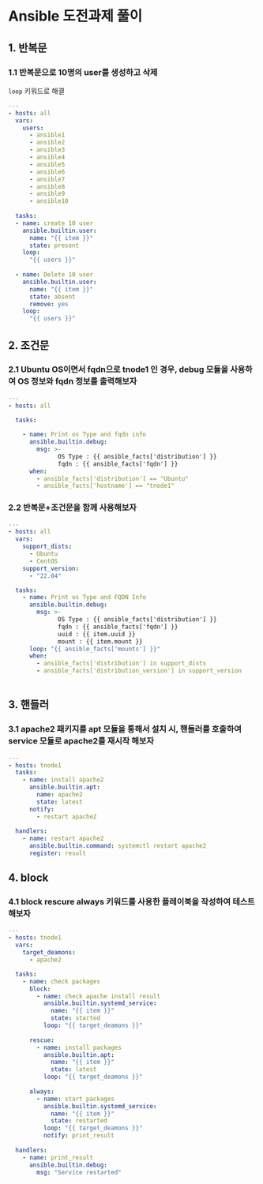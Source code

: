 # Ansible 도전과제 풀이
## 1. 반복문
### 1.1 반복문으로 10명의 user를 생성하고 삭제
```loop``` 키워드로 해결 

```yaml
---
- hosts: all
  vars:
    users:
      - ansible1
      - ansible2
      - ansible3
      - ansible4
      - ansible5
      - ansible6
      - ansible7
      - ansible8
      - ansible9
      - ansible10
  
  tasks:
  - name: create 10 user
    ansible.builtin.user:
      name: "{{ item }}"
      state: present
    loop:
      "{{ users }}"
    
  - name: Delete 10 user
    ansible.builtin.user:
      name: "{{ item }}"
      state: absent
      remove: yes
    loop:
      "{{ users }}"
```

## 2. 조건문
### 2.1 Ubuntu OS이면서 fqdn으로 tnode1 인 경우, debug 모듈을 사용하여 OS 정보와 fqdn 정보를 출력해보자

```yaml
--- 
- hosts: all
  
  tasks:

    - name: Print os Type and fqdn info
      ansible.builtin.debug:
        msg: >-
              OS Type : {{ ansible_facts['distribution'] }}
              fqdn : {{ ansible_facts['fqdn'] }}
      when: 
        - ansible_facts['distribution'] == "Ubuntu"
        - ansible_facts['hostname'] == "tnode1"
```

### 2.2 반복문+조건문을 함께 사용해보자

```yaml
---
- hosts: all
  vars:
    support_dists:
      - Ubuntu
      - CentOS
    support_version:
      - "22.04"

  tasks:
    - name: Print os Type and FQDN Info
      ansible.builtin.debug:
        msg: >-
              OS Type : {{ ansible_facts['distribution'] }}
              fqdn : {{ ansible_facts['fqdn'] }}
              uuid : {{ item.uuid }}
              mount : {{ item.mount }}
      loop: "{{ ansible_facts['mounts'] }}"
      when: 
        - ansible_facts['distribution'] in support_dists 
        - ansible_facts['distribution_version'] in support_version
      
```


## 3. 핸들러
### 3.1 apache2 패키지를 apt 모듈을 통해서 설치 시, 핸들러를 호출하여 service 모듈로 apache2를 재시작 해보자
```yaml
---
- hosts: tnode1
  tasks:
    - name: install apache2
      ansible.builtin.apt:
        name: apache2
        state: latest
      notify:
        - restart apache2
    
  handlers:
    - name: restart apache2
      ansible.builtin.command: systemctl restart apache2
      register: result
```


## 4. block
### 4.1 block rescure always 키워드를 사용한 플레이북을 작성하여 테스트 해보자
```yaml
---
- hosts: tnode1
  vars:
    target_deamons:
      - apache2

  tasks:
    - name: check packages
      block:
        - name: check apache install result
          ansible.builtin.systemd_service:
            name: "{{ item }}"
            state: started
          loop: "{{ target_deamons }}"
      
      rescue:
        - name: install packages
          ansible.builtin.apt:
            name: "{{ item }}"
            state: latest
          loop: "{{ target_deamons }}"
        
      always:
        - name: start packages
          ansible.builtin.systemd_service: 
            name: "{{ item }}"
            state: restarted
          loop: "{{ target_deamons }}"
          notify: print_result
      
  handlers:
    - name: print_result
      ansible.builtin.debug:
        msg: "Service restarted"
  
```